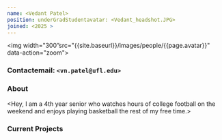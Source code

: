 ```yaml
---
name: <Vedant Patel>
position: underGradStudentavatar: <Vedant_headshot.JPG>
joined: <2025 >
---
```


<img width="300”src="{{site.baseurl}}/images/people/{{page.avatar}}" data-action="zoom">

### Contactemail: `<vn.patel@ufl.edu>` <br>

### About

<Hey, I am a 4th year senior who watches hours of college football on the weekend and enjoys playing basketball the rest of my free time.>
### Current Projects

<Beach Study >
